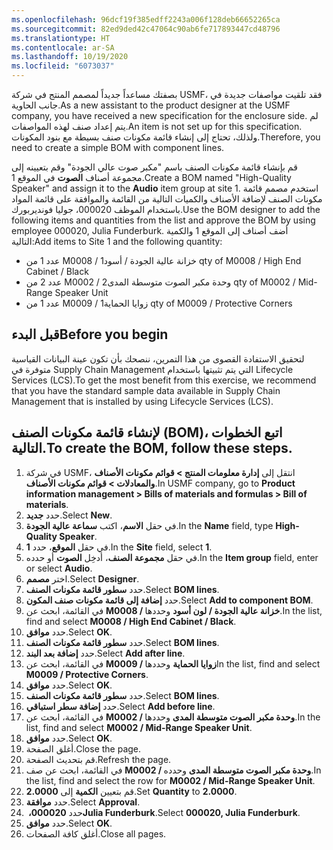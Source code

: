 ```yaml
---
ms.openlocfilehash: 96dcf19f385edff2243a006f128deb66652265ca
ms.sourcegitcommit: 82ed9ded42c47064c90ab6fe717893447cd48796
ms.translationtype: HT
ms.contentlocale: ar-SA
ms.lasthandoff: 10/19/2020
ms.locfileid: "6073037"
---
```


<span data-ttu-id="9a85d-101">بصفتك مساعداً جديداً لمصمم المنتج في شركة USMF، فقد تلقيت مواصفات جديدة في جانب الحاوية.</span><span class="sxs-lookup"><span data-stu-id="9a85d-101">As a new assistant to the product designer at the USMF company, you have received a new specification for the enclosure side.</span></span> <span data-ttu-id="9a85d-102">لم يتم إعداد صنف لهذه المواصفات.</span><span class="sxs-lookup"><span data-stu-id="9a85d-102">An item is not set up for this specification.</span></span> <span data-ttu-id="9a85d-103">ولذلك، تحتاج إلى إنشاء قائمة مكونات صنف بسيطة مع بنود المكونات.</span><span class="sxs-lookup"><span data-stu-id="9a85d-103">Therefore, you need to create a simple BOM with component lines.</span></span>

<span data-ttu-id="9a85d-104">قم بإنشاء قائمة مكونات الصنف باسم "مكبر صوت عالي الجودة" وقم بتعيينه إلى مجموعة أصناف **الصوت** في الموقع 1.</span><span class="sxs-lookup"><span data-stu-id="9a85d-104">Create a BOM named "High-Quality Speaker" and assign it to the **Audio** item group at site 1.</span></span> <span data-ttu-id="9a85d-105">استخدم مصمم قائمة مكونات الصنف لإضافة الأصناف والكميات التالية من القائمة والموافقة على قائمة المواد باستخدام الموظف 000020، جوليا فونديربورك.</span><span class="sxs-lookup"><span data-stu-id="9a85d-105">Use the BOM designer to add the following items and quantities from the list and approve the BOM by using employee 000020, Julia Funderburk.</span></span> <span data-ttu-id="9a85d-106">أضف أصناف إلى الموقع 1 والكمية التالية:</span><span class="sxs-lookup"><span data-stu-id="9a85d-106">Add items to Site 1 and the following quantity:</span></span>

- <span data-ttu-id="9a85d-107">عدد 1 من M0008 / خزانة عالية الجودة / أسود</span><span class="sxs-lookup"><span data-stu-id="9a85d-107">1 qty of M0008 / High End Cabinet / Black</span></span>
- <span data-ttu-id="9a85d-108">عدد 2 من M0002 / وحدة مكبر الصوت متوسطة المدى</span><span class="sxs-lookup"><span data-stu-id="9a85d-108">2 qty of M0002 / Mid-Range Speaker Unit</span></span>
- <span data-ttu-id="9a85d-109">عدد 1 من M0009 / زوايا الحماية</span><span class="sxs-lookup"><span data-stu-id="9a85d-109">1 qty of M0009 / Protective Corners</span></span>

## <a name="before-you-begin"></a><span data-ttu-id="9a85d-110">قبل البدء</span><span class="sxs-lookup"><span data-stu-id="9a85d-110">Before you begin</span></span>


<span data-ttu-id="9a85d-111">لتحقيق الاستفادة القصوى من هذا التمرين، ننصحك بأن تكون عينة البيانات القياسية متوفرة في Supply Chain Management التي يتم تثبيتها باستخدام Lifecycle Services ‏(LCS).</span><span class="sxs-lookup"><span data-stu-id="9a85d-111">To get the most benefit from this exercise, we recommend that you have the standard sample data available in Supply Chain Management that is installed by using Lifecycle Services (LCS).</span></span>

## <a name="to-create-the-bom-follow-these-steps"></a><span data-ttu-id="9a85d-112">لإنشاء قائمة مكونات الصنف (BOM)، اتبع الخطوات التالية.</span><span class="sxs-lookup"><span data-stu-id="9a85d-112">To create the BOM, follow these steps.</span></span>
                             
1. <span data-ttu-id="9a85d-113">في شركة USMF، انتقل إلى **إدارة معلومات المنتج > قوائم مكونات الأصناف والمعادلات > قوائم مكونات الأصناف**.</span><span class="sxs-lookup"><span data-stu-id="9a85d-113">In USMF company, go to **Product information management > Bills of materials and formulas > Bill of materials**.</span></span>
2.  <span data-ttu-id="9a85d-114">حدد **جديد‏‎**.</span><span class="sxs-lookup"><span data-stu-id="9a85d-114">Select **New**.</span></span>
3.  <span data-ttu-id="9a85d-115">في حقل **الاسم**، اكتب **سماعة عالية الجودة**.</span><span class="sxs-lookup"><span data-stu-id="9a85d-115">In the **Name** field, type **High-Quality Speaker**.</span></span>
4.  <span data-ttu-id="9a85d-116">في حقل **الموقع**، حدد **1**.</span><span class="sxs-lookup"><span data-stu-id="9a85d-116">In the **Site** field, select **1**.</span></span>
5.  <span data-ttu-id="9a85d-117">في حقل **مجموعة الصنف**، أدخِل **الصوت** أو حدده.</span><span class="sxs-lookup"><span data-stu-id="9a85d-117">In the **Item group** field, enter or select **Audio**.</span></span>
6.  <span data-ttu-id="9a85d-118">اختر **مصمم**.</span><span class="sxs-lookup"><span data-stu-id="9a85d-118">Select **Designer**.</span></span>
7.  <span data-ttu-id="9a85d-119">حدد **سطور قائمة مكونات الصنف**.</span><span class="sxs-lookup"><span data-stu-id="9a85d-119">Select **BOM lines**.</span></span>
8.  <span data-ttu-id="9a85d-120">حدد **إضافة إلى قائمة مكونات صنف المكون**.</span><span class="sxs-lookup"><span data-stu-id="9a85d-120">Select **Add to component BOM**.</span></span>
9.  <span data-ttu-id="9a85d-121">في القائمة، ابحث عن **M0008 / خزانة عالية الجودة / لون أسود** وحددها.</span><span class="sxs-lookup"><span data-stu-id="9a85d-121">In the list, find and select **M0008 / High End Cabinet / Black**.</span></span>
10. <span data-ttu-id="9a85d-122">حدد **موافق**.</span><span class="sxs-lookup"><span data-stu-id="9a85d-122">Select **OK**.</span></span>
11. <span data-ttu-id="9a85d-123">حدد **سطور قائمة مكونات الصنف**.</span><span class="sxs-lookup"><span data-stu-id="9a85d-123">Select **BOM lines**.</span></span>
12. <span data-ttu-id="9a85d-124">حدد **إضافة بعد البند**.</span><span class="sxs-lookup"><span data-stu-id="9a85d-124">Select **Add after line**.</span></span>
13. <span data-ttu-id="9a85d-125">في القائمة، ابحث عن **M0009 / زوايا الحماية** وحددها</span><span class="sxs-lookup"><span data-stu-id="9a85d-125">In the list, find and select **M0009 / Protective Corners**.</span></span>
14. <span data-ttu-id="9a85d-126">حدد **موافق**.</span><span class="sxs-lookup"><span data-stu-id="9a85d-126">Select **OK**.</span></span>
15. <span data-ttu-id="9a85d-127">حدد **سطور قائمة مكونات الصنف**.</span><span class="sxs-lookup"><span data-stu-id="9a85d-127">Select **BOM lines**.</span></span>
16. <span data-ttu-id="9a85d-128">حدد **إضافة سطر استباقي**.</span><span class="sxs-lookup"><span data-stu-id="9a85d-128">Select **Add before line**.</span></span>
17. <span data-ttu-id="9a85d-129">في القائمة، ابحث عن **M0002 / وحدة مكبر الصوت متوسطة المدى** وحددها.</span><span class="sxs-lookup"><span data-stu-id="9a85d-129">In the list, find and select **M0002 / Mid-Range Speaker Unit**.</span></span>
18. <span data-ttu-id="9a85d-130">حدد **موافق**.</span><span class="sxs-lookup"><span data-stu-id="9a85d-130">Select **OK**.</span></span>
19. <span data-ttu-id="9a85d-131">أغلق الصفحة.</span><span class="sxs-lookup"><span data-stu-id="9a85d-131">Close the page.</span></span>
20. <span data-ttu-id="9a85d-132">قم بتحديث الصفحة.</span><span class="sxs-lookup"><span data-stu-id="9a85d-132">Refresh the page.</span></span>
21. <span data-ttu-id="9a85d-133">في القائمة، ابحث عن صف **M0002 / وحدة مكبر الصوت متوسطة المدى** وحدده.</span><span class="sxs-lookup"><span data-stu-id="9a85d-133">In the list, find and select the row for **M0002 / Mid-Range Speaker Unit**.</span></span>
22. <span data-ttu-id="9a85d-134">قم بتعيين **الكمية** إلى **2.0000**.</span><span class="sxs-lookup"><span data-stu-id="9a85d-134">Set **Quantity** to **2.0000**.</span></span>
23. <span data-ttu-id="9a85d-135">حدد **موافقة**.</span><span class="sxs-lookup"><span data-stu-id="9a85d-135">Select **Approval**.</span></span>
24. <span data-ttu-id="9a85d-136">حدد **000020، ‏Julia Funderburk**.</span><span class="sxs-lookup"><span data-stu-id="9a85d-136">Select **000020, Julia Funderburk**.</span></span>
25. <span data-ttu-id="9a85d-137">حدد **موافق**.</span><span class="sxs-lookup"><span data-stu-id="9a85d-137">Select **OK**.</span></span>
26. <span data-ttu-id="9a85d-138">أغلق كافة الصفحات.</span><span class="sxs-lookup"><span data-stu-id="9a85d-138">Close all pages.</span></span>
